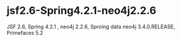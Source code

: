 # jsf2.6-Spring4.2.1-neo4j2.2.6
JSF 2.6, Spring 4.2.1 , neo4j 2.2.6, Sproing data neo4j 3.4.0.RELEASE, Primefaces 5.2
